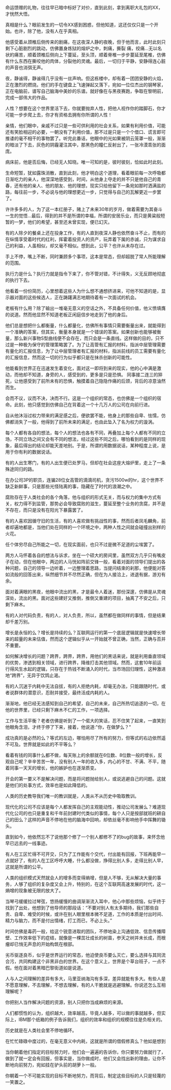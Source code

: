 命运馈赠的礼物，往往早已暗中标好了对价，直到此刻，拿到离职大礼包的XX，才恍然大悟。

真相是什么？眼前发生的一切令XX感到困惑，但他知道，这还仅仅只是一个开始。也许，除了他，没有人在乎真相。

他感受着从颈椎后侧传来的剧痛，在这夜深人静的夜晚，但于他而言，此时此刻只剩下心脏剧烈的跳动，仿佛置身炼狱的熔炉之中，刺痛，撕裂
痛，绞痛...无以名状的痛苦，顺着颈椎后侧向上下蔓延，至头顶，顺着脊椎一步步蔓延至尾椎，仿佛有什么东西在撕咬他的肉体，分裂他的灵魂。最后，一切归于平静，安静得连心脏的声音也消弭无声。

夜，静谧得，静谧得几乎没有一丝声响。但这栋楼中，却有着一团团安静的火焰，正在激烈的燃烧。他们的手在键盘上飞速弹起又落下，宛如一位位杰出的钢琴家，正在电脑前，谱写自己脑海中美妙的乐谱。就好像在与黑夜赛跑，争取在黎明前，完成一部伟大的作品。

人性？想要在这个世界里活下去，你就要抛弃人性，把他人视作你的踏脚石，你才可能一步步爬上去，你才有资格去拥有你所谓的人性！

亲情，他们眼中，亲戚不过只是一些可供利用的社会关系，如果有利用价值，可能还有笑脸相迎的必要，一朝没有了利用价值，那不过是只是一个个借口、谎言即可推诿的毫不相干的事物罢了。听完此番话，他眼中的光如果被阴云笼罩一般，渐渐的暗淡了下去，灰色的阴霾灌注其中，那黑色的瞳仁反射出了，一张冷漠乖张的面庞。

病床前，他是否后悔，已经无人知晓。唯一可知的是，彼时彼刻，恰如此时此刻。

生命短暂，犹如露珠消散，直到此刻，他才明白这个道理，看着眼前每一次呼吸都日渐吃力的亲人，他深深地感受到，时间，从他身上夺走的并不只是他自己的青春，还有他的亲人、他的朋友、他的理想，现实只给他留下一条宛如那时洒满盐的路，每往前一步，不必说与他的理想更近一步，只觉得与自己的瓦解更近一步罢了。

许许多多的人，为了这一本红册子，赌上了未来30年的岁月，做着需要为其奋斗一生的觉悟...最后，得到的并不是所谓的幸福，所谓的安居乐业，而只是黄粱般短暂的一梦，他们的希望，甚至还未曾实现，便已幻灭。

有的人除夕的餐桌上还在投身工作，有的人直到夜深人静也依然奋斗不止，而有的在纵情享受着时代的红利，挥霍着投资人的资产，玩弄着下属的赤诚，只为谋求自己的利益，人虽相似，却又毫不相似。想到此，公平？也许从未存在过。

手上不停，嘴上不断，同时兼顾多个事项，这本是常态，但却超脱了常人所能理解的范围。

执行力是什么？执行力就是指令下来了，你不管对错，不计得失，义无反顾地彻底的执行下去。

他看着一份份简历，心里想着这些人为什么想不通想挤进来，可他不知道的是，显示器对面的这些候选人，正在踌躇满志地期待着有一次面试的机会。

老板有什么用？除了输出一堆毫无意义的空话之外，不具备任何价值，他义愤填膺的说道。然而他显然不知道老板正闲庭信步地走到了他的身后。

他们总是想把什么都衡量，什么都量化，仿佛所有事情只需要衡量出来，就能得到一个准确的答案，但其实，衡量本身就是一个错误的答案。如果创新也能够被衡量，那么新兴事物S型曲线便不会存在，而只会是一条直线。这样做的目的，只不过是一种极为保守的管理策略罢了。为了让高管有汇报的材料，指派中层管理需要有量化的汇报信息，为了让中层管理者有汇报的材料，指派前线的员工需要有量化的汇报信息，然而这一切的行为似乎都只是在抹杀创新的可能性。

他能看到世界正在迅速发生着变化，面对这一即将到来的现实，他的心中满是激动，而他却不知道，身旁的人，感受到的，更多是只是恐惧。
同事接二连三的猝死，让他感受到了前所未有的恐惧，触摸着自己隐隐作痛的后颈，背后的凉意油然而生。

会而不议，议而不决，决而不行。这是一个组织的常态，也仿佛是一个组织的宿命。此刻，他只感觉到仿佛自己在背着这一个十几万人的公司在向前行进。

自从他沐浴过权力带来的满足感之后，便欲罢不能，他身上的那些自卑、怯懦，仿佛都消失了一般，他得到了前所未来的满足，也由此坠入了名为权力的漩涡。

每个人都有各自的想法，每个人的想法也各有不同，再叠加上每个人都有不同的立场，不同立场之间又会有不同的想法，经过这些不同之后，哪怕看到的是同样的现象，最后得出的结论却能天差地别。于是，所谓的用数据说话，某种程度上说，是用于你有利的数据说话。

有的人出生寒门，有的人出生便已处罗马，但却在社会这座大熔炉里，走上了一条殊途同归的路。

在办公司3P的职员，连骗28位女高管的滴滴司机，贪污1500w的hr，这个世界不缺乏新鲜事，只是那些光怪陆离的事，隐藏在了时代的浪潮之中。

腐败存在于人类社会的各个角落，他与组织的形式无关，而与权力的集中方式有关，权力得不到监管，那势必会导致腐败的滋生，蔓延至整个业务的贪腐，并不是不存在，而只是没有在阳光下暴露罢了。

有的人喜欢因循守旧的生活，有的人喜欢做有挑战性的事，然而后者凤毛麟角，前者却遍地都是，当他们处在同样的一个环境之中，两种人性之间就会碰撞出别样的火花。

任个体穷尽自己所能之一切，在现实面前，也只不过是微不足道的尘埃罢了。

两方人马怀着各自的想法与诉求，坐在一个硕大的房间里，虽然双方几乎只有嘴皮子在动，但在他眼中，两边的人马恍如阵前交锋一般，看着对面的领导们提出的各种问题，自己的领导一边听着，一边整理着思路，当提问结束的刹那，他便能对答如流般的回答出来，纵然细节并不尽然正确，但在为人接洽上，进退有据，游刃有余。

面对着满眼的黑夜，他眼中流出的黑，才是最令人着迷，那份深邃，仿佛是从灵魂深处，流出的黑。面对这些建好又推倒，推倒又重建的项目，抽离了不安之后，只剩下麻木。

有的人对代码负责，有的人，对人负责，所以，虽然都在做同样的事情，但是结果却千差万别。

增长是永恒的么？增长是持续的么？互联网运行的第一个底层逻辑就是快速增长带来的超量的未来估值，然而这个逻辑似乎从一开始就不曾正确，当然，正确与否并不重要。

如何解决增长的问题？跨界，跨界，跨界，用他们的黑话来说，就是利用垂直领域的优势，渗透到相关领域，进行跨界，降维打击其他领域。然而，这套10年前运行得风生水起的逻辑，只存在于热钱不断涌入的时代，当市场回归理性，这种激进地“跨界”，无异于饮鸩止渴。

有的人沉迷于内耗中无法自拔，有的人拒绝内耗，却毫无办法，只能跟随时代，或者说群体的潜意识，忍耐并接受，最终活成内耗的人。

渐渐地，他已经无法感知到自己的希望，自己的未来，自己所热切追逐的一切，在他的世界里，已经只剩下麻木不仁的工作，一项选择。

工作与生活平衡？老者仿佛是听到了一个偌大的笑话，忍不住笑了起来，一直笑到他眼角含泪，才终于停了下来，接着，他说道:"你，在做梦么？"

成功真的是必然的么？等式的左边，哪怕用尽了所有的努力，但等式的右边依然遥不可及。世界就是如此的不平等么？

看着有钱的同事什么都不做，每天账上的余额就在6位数、8位数一般的增长，反观自己呢？辛辛苦苦一年，没有别人一年的收入多，内心的不甘、不满、不平，随着同事一天天的增长，他的嫉妒也在逐渐质变。

开会的第一要义不是解决问题，而是将问题抛给别人，或说逃避自己的问题。这就是他们的处事方式，效率也是如此降低的。

人类的历史教导我们唯一的教训就是，人类从不从历史中吸取教训。

现代化的公司不应该是每个人都发挥自己的主观能动性，推动公司发展么？难道现代化公司的也只是重复和千年前封建时代类似的事情，每个人只是按部就班的耕自己的田么？这样的声音不停地在他的脑海中回响，却依丝毫不影响他手中挥舞的锄头。

直到如今，他依然忘不了说他那个修了一个别人都修不了的bug的故事，来怀念他早已远去的一线事迹。

有人在工区忙得不可开交，只为了工作能有个交代，付出能有回报，下班再能早一点就好了，有的人在工区呼呼大睡，什么都没做，挣得比别人多，走得比别人早，这就是所谓的公平。

人类的组织模式天然就会人的增多而变得熵增，但是人不够，无从解决大量的事务，人够了组织的复杂度又会上升，特别的，在这个互联网高速发展的时代，这一熵增的现象被无限的放大了。

当琴弓缓缓拉过琴弦，悠扬缓慢的曲调渐渐流入耳中，他心中那些烦恼，似乎终于找到了出处，他想到了他导师的那段话：“不要对别人有太多期待，我们那些自责、自卑、难受的时候，或许在别人眼里根本微不足道，工作的本质是付出时间、精力与脑力，而不是付出情绪，打工而已，不必上头。”

时间仿佛是毒药一般，给这个锐意进取的团队，不停地染上沟通低效、信息传播障壁、工作效率低下的症结，就像是一棵茁壮成长的树苗，参天之树并未长成，而根瘤却已悄无声息的开始构筑在根部。

劣币驱逐良币，似乎是世界运行的常态，他迫使良币要么灭亡，要么选择与其同流合污，共同构建这个非黑非白的世界。在这个意义上，世界是个草台班子，一点不假。他在面对着黑暗巴黎街道如是说道。

人与人之间理解的差异有多大，马里亚纳海沟有多深，差异就能有多大。有些人是不愿意理解，不去理解，不想去理解，有的人干脆就是逃避理解。你说还怎么互相理解呢？

你把别人当作解决问题的资源，别人只把你当成麻烦的来源。

人们都惯性的认为，组织越大，效率越高，毕竟人越多，可以做的事就越多，但实际上，IBM那个纸箱的例子告诉我们，组织的效率和组织的规模往往是负相关的。

历史就是在人类社会里不停地循环。

在忙忙碌碌中度过的，在毫无意义中内耗，这就是所谓的借假修真么？他如是想到

当你朝着他们指定的目标努力时，他们会一遍遍的告诉你，你只要努力做就行了，做到了就一定会有回报，但事实是，当你做成时，他们又会找出新的理由，让你不断地向前努力，宛如挂在驴头前的胡萝卜一般。

你朝着一个不可能实现的目标不断地努力，而背后，制定这些目标的人只是轻蔑的一笑置之。
